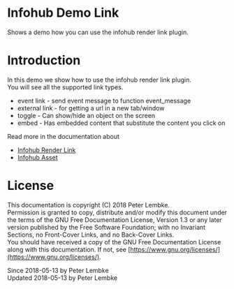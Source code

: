 # Infohub Demo Link
Shows a demo how you can use the infohub render link plugin.  

# Introduction
In this demo we show how to use the infohub render link plugin.  
You will see all the supported link types.  

- event link - send event message to function event_message
- external link - for getting a url in a new tab/window
- toggle - Can show/hide an object on the screen
- embed - Has embedded content that substitute the content you click on

Read more in the documentation about  

- [Infohub Render Link](plugin,infohub_render_link)
- [Infohub Asset](plugin,infohub_asset)

# License
This documentation is copyright (C) 2018 Peter Lembke.  
Permission is granted to copy, distribute and/or modify this document under the terms of the GNU Free Documentation License, Version 1.3 or any later version published by the Free Software Foundation; with no Invariant Sections, no Front-Cover Links, and no Back-Cover Links.  
You should have received a copy of the GNU Free Documentation License along with this documentation. If not, see [https://www.gnu.org/licenses/](https://www.gnu.org/licenses/).  

Since 2018-05-13 by Peter Lembke  
Updated 2018-05-13 by Peter Lembke  
